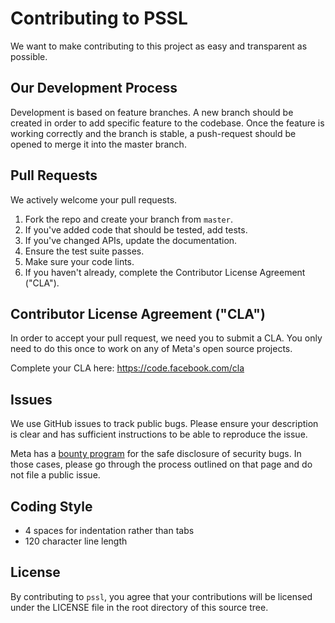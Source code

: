 # Contributing to PSSL
We want to make contributing to this project as easy and transparent as
possible.

## Our Development Process
Development is based on feature branches.
A new branch should be created in order to add specific feature to the codebase.
Once the feature is working correctly and the branch is stable, a push-request should be opened to merge it into the master branch.

## Pull Requests
We actively welcome your pull requests.

1. Fork the repo and create your branch from `master`.
2. If you've added code that should be tested, add tests.
3. If you've changed APIs, update the documentation.
4. Ensure the test suite passes.
5. Make sure your code lints.
6. If you haven't already, complete the Contributor License Agreement ("CLA").

## Contributor License Agreement ("CLA")
In order to accept your pull request, we need you to submit a CLA. You only need
to do this once to work on any of Meta's open source projects.

Complete your CLA here: <https://code.facebook.com/cla>

## Issues
We use GitHub issues to track public bugs. Please ensure your description is
clear and has sufficient instructions to be able to reproduce the issue.

Meta has a [bounty program](https://www.facebook.com/whitehat/) for the safe
disclosure of security bugs. In those cases, please go through the process
outlined on that page and do not file a public issue.

## Coding Style  
* 4 spaces for indentation rather than tabs
* 120 character line length

## License
By contributing to `pssl`, you agree that your contributions will be licensed
under the LICENSE file in the root directory of this source tree.